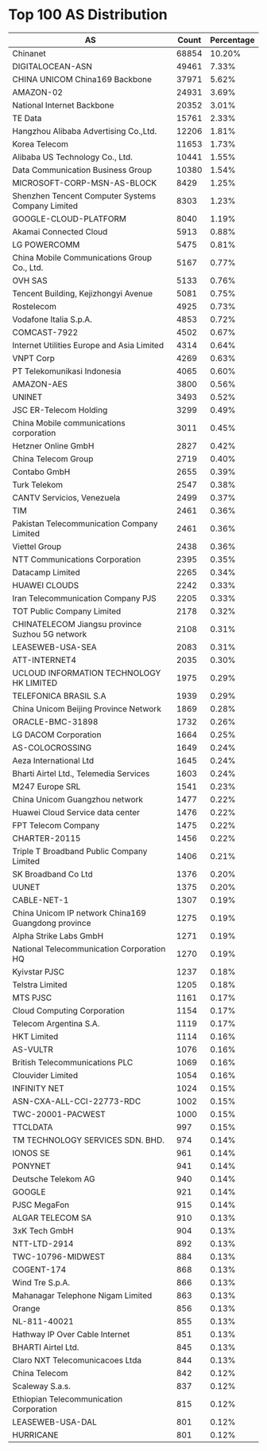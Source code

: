 # Top 100 AS Distribution
| AS | Count | Percentage |
|----|----|----|
| Chinanet | 68854 | 10.20% |
| DIGITALOCEAN-ASN | 49461 | 7.33% |
| CHINA UNICOM China169 Backbone | 37971 | 5.62% |
| AMAZON-02 | 24931 | 3.69% |
| National Internet Backbone | 20352 | 3.01% |
| TE Data | 15761 | 2.33% |
| Hangzhou Alibaba Advertising Co.,Ltd. | 12206 | 1.81% |
| Korea Telecom | 11653 | 1.73% |
| Alibaba US Technology Co., Ltd. | 10441 | 1.55% |
| Data Communication Business Group | 10380 | 1.54% |
| MICROSOFT-CORP-MSN-AS-BLOCK | 8429 | 1.25% |
| Shenzhen Tencent Computer Systems Company Limited | 8303 | 1.23% |
| GOOGLE-CLOUD-PLATFORM | 8040 | 1.19% |
| Akamai Connected Cloud | 5913 | 0.88% |
| LG POWERCOMM | 5475 | 0.81% |
| China Mobile Communications Group Co., Ltd. | 5167 | 0.77% |
| OVH SAS | 5133 | 0.76% |
| Tencent Building, Kejizhongyi Avenue | 5081 | 0.75% |
| Rostelecom | 4925 | 0.73% |
| Vodafone Italia S.p.A. | 4853 | 0.72% |
| COMCAST-7922 | 4502 | 0.67% |
| Internet Utilities Europe and Asia Limited | 4314 | 0.64% |
| VNPT Corp | 4269 | 0.63% |
| PT Telekomunikasi Indonesia | 4065 | 0.60% |
| AMAZON-AES | 3800 | 0.56% |
| UNINET | 3493 | 0.52% |
| JSC ER-Telecom Holding | 3299 | 0.49% |
| China Mobile communications corporation | 3011 | 0.45% |
| Hetzner Online GmbH | 2827 | 0.42% |
| China Telecom Group | 2719 | 0.40% |
| Contabo GmbH | 2655 | 0.39% |
| Turk Telekom | 2547 | 0.38% |
| CANTV Servicios, Venezuela | 2499 | 0.37% |
| TIM | 2461 | 0.36% |
| Pakistan Telecommunication Company Limited | 2461 | 0.36% |
| Viettel Group | 2438 | 0.36% |
| NTT Communications Corporation | 2395 | 0.35% |
| Datacamp Limited | 2265 | 0.34% |
| HUAWEI CLOUDS | 2242 | 0.33% |
| Iran Telecommunication Company PJS | 2205 | 0.33% |
| TOT Public Company Limited | 2178 | 0.32% |
| CHINATELECOM Jiangsu province Suzhou 5G network | 2108 | 0.31% |
| LEASEWEB-USA-SEA | 2083 | 0.31% |
| ATT-INTERNET4 | 2035 | 0.30% |
| UCLOUD INFORMATION TECHNOLOGY HK LIMITED | 1975 | 0.29% |
| TELEFONICA BRASIL S.A | 1939 | 0.29% |
| China Unicom Beijing Province Network | 1869 | 0.28% |
| ORACLE-BMC-31898 | 1732 | 0.26% |
| LG DACOM Corporation | 1664 | 0.25% |
| AS-COLOCROSSING | 1649 | 0.24% |
| Aeza International Ltd | 1645 | 0.24% |
| Bharti Airtel Ltd., Telemedia Services | 1603 | 0.24% |
| M247 Europe SRL | 1541 | 0.23% |
| China Unicom Guangzhou network | 1477 | 0.22% |
| Huawei Cloud Service data center | 1476 | 0.22% |
| FPT Telecom Company | 1475 | 0.22% |
| CHARTER-20115 | 1456 | 0.22% |
| Triple T Broadband Public Company Limited | 1406 | 0.21% |
| SK Broadband Co Ltd | 1376 | 0.20% |
| UUNET | 1375 | 0.20% |
| CABLE-NET-1 | 1307 | 0.19% |
| China Unicom IP network China169 Guangdong province | 1275 | 0.19% |
| Alpha Strike Labs GmbH | 1271 | 0.19% |
| National Telecommunication Corporation HQ | 1270 | 0.19% |
| Kyivstar PJSC | 1237 | 0.18% |
| Telstra Limited | 1205 | 0.18% |
| MTS PJSC | 1161 | 0.17% |
| Cloud Computing Corporation | 1154 | 0.17% |
| Telecom Argentina S.A. | 1119 | 0.17% |
| HKT Limited | 1114 | 0.16% |
| AS-VULTR | 1076 | 0.16% |
| British Telecommunications PLC | 1069 | 0.16% |
| Clouvider Limited | 1054 | 0.16% |
| INFINITY NET | 1024 | 0.15% |
| ASN-CXA-ALL-CCI-22773-RDC | 1002 | 0.15% |
| TWC-20001-PACWEST | 1000 | 0.15% |
| TTCLDATA | 997 | 0.15% |
| TM TECHNOLOGY SERVICES SDN. BHD. | 974 | 0.14% |
| IONOS SE | 961 | 0.14% |
| PONYNET | 941 | 0.14% |
| Deutsche Telekom AG | 940 | 0.14% |
| GOOGLE | 921 | 0.14% |
| PJSC MegaFon | 915 | 0.14% |
| ALGAR TELECOM SA | 910 | 0.13% |
| 3xK Tech GmbH | 904 | 0.13% |
| NTT-LTD-2914 | 892 | 0.13% |
| TWC-10796-MIDWEST | 884 | 0.13% |
| COGENT-174 | 868 | 0.13% |
| Wind Tre S.p.A. | 866 | 0.13% |
| Mahanagar Telephone Nigam Limited | 863 | 0.13% |
| Orange | 856 | 0.13% |
| NL-811-40021 | 855 | 0.13% |
| Hathway IP Over Cable Internet | 851 | 0.13% |
| BHARTI Airtel Ltd. | 845 | 0.13% |
| Claro NXT Telecomunicacoes Ltda | 844 | 0.13% |
| China Telecom | 842 | 0.12% |
| Scaleway S.a.s. | 837 | 0.12% |
| Ethiopian Telecommunication Corporation | 815 | 0.12% |
| LEASEWEB-USA-DAL | 801 | 0.12% |
| HURRICANE | 801 | 0.12% |
